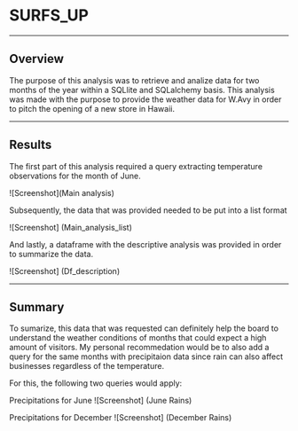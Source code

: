 # SURFS_UP
----
## Overview

The purpose of this analysis was to retrieve and analize data for two months of the year within a SQLlite and SQLalchemy basis. This analysis was made with the purpose to provide the weather data for W.Avy in order to pitch the opening of a new store in Hawaii.

----
## Results

The first part of this analysis required a query extracting temperature observations for the month of June.

![Screenshot](Main analysis)

Subsequently, the data that was provided needed to be put into a list format

![Screenshot] (Main_analysis_list)

And lastly, a dataframe with the descriptive analysis was provided in order to summarize the data.

![Screenshot] (Df_description)


----
## Summary 

To sumarize, this data that was requested can definitely help the board to understand the weather conditions of months that could expect a high amount of visitors. My personal recommedation would be to also add a query for the same months with precipitaion data since rain can also affect businesses regardless of the temperature. 

For this, the following two queries would apply: 

Precipitations for June
![Screenshot] (June Rains)

Precipitations for December
![Screenshot] (December Rains)
